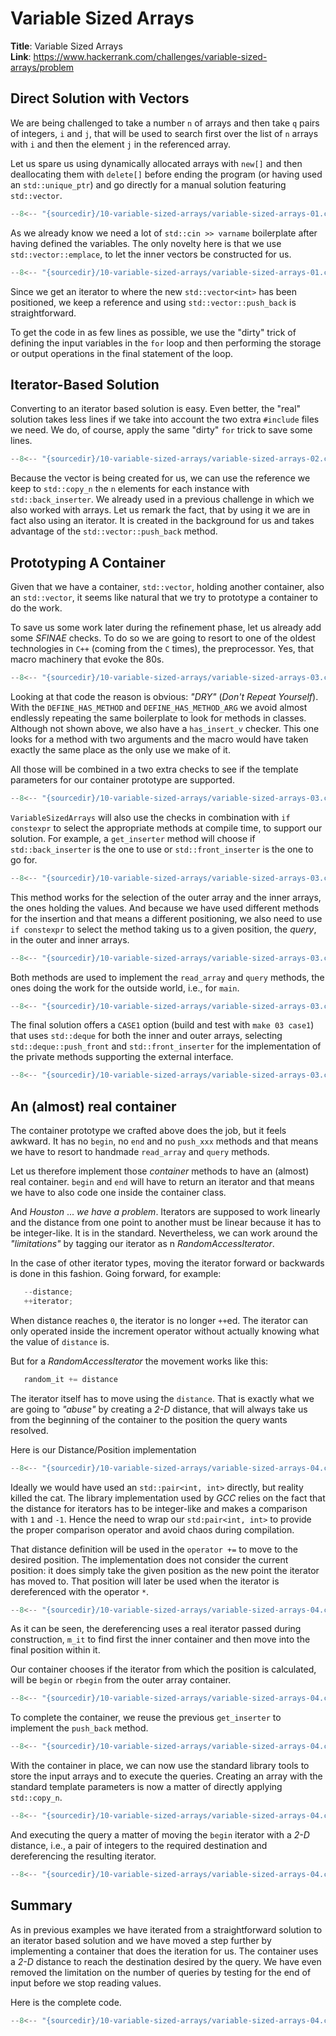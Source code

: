# Variable Sized Arrays

**Title**: Variable Sized Arrays\
**Link**: <https://www.hackerrank.com/challenges/variable-sized-arrays/problem>

## Direct Solution with Vectors

We are being challenged to take a number `n` of arrays and then take `q` pairs of
integers, `i` and `j`, that will be used to search first over the list of `n` arrays with
`i` and then the element `j` in the referenced array.

Let us spare us using dynamically allocated arrays with `new[]` and then deallocating them with `delete[]` before ending the program (or having used an `std::unique_ptr`) and go directly for a manual solution featuring `std::vector`.

```cpp title
--8<-- "{sourcedir}/10-variable-sized-arrays/variable-sized-arrays-01.cpp"
```

As we already know we need a lot of `std::cin >> varname` boilerplate after having
defined the variables. The only novelty here is that we use `std::vector::emplace`, to
let the inner vectors be constructed for us.

```cpp title
--8<-- "{sourcedir}/10-variable-sized-arrays/variable-sized-arrays-01.cpp:14:14"
```

Since we get an iterator to where the new `std::vector<int>` has been positioned, we keep
a reference and using `std::vector::push_back` is straightforward.

To get the code in as few lines as possible, we use the "dirty" trick of defining the
input variables in the `for` loop and then performing the storage or output operations in
the final statement of the loop.

## Iterator-Based Solution

Converting to an iterator based solution is easy. Even better, the "real" solution takes
less lines if we take into account the two extra `#include` files we need. We do, of
course, apply the same "dirty" `for` trick to save some lines.

```cpp title
--8<-- "{sourcedir}/10-variable-sized-arrays/variable-sized-arrays-02.cpp:14:14"
```

Because the vector is being created for us, we can use the reference we keep to
`std::copy_n` the `n` elements for each instance with `std::back_inserter`. We already
used in a previous challenge in which we also worked with arrays. Let us remark the fact,
that by using it we are in fact also using an iterator. It is created in the background
for us and takes advantage of the `std::vector::push_back` method.

## Prototyping A Container

Given that we have a container, `std::vector`, holding another container, also an
`std::vector`, it seems like natural that we try to prototype a container to do the work.

To save us some work later during the refinement phase, let us already add some *SFINAE*
checks. To do so we are going to resort to one of the oldest technologies in `C++`
(coming from the `C` times), the preprocessor. Yes, that macro machinery that evoke the
80s.

```cpp title
--8<-- "{sourcedir}/10-variable-sized-arrays/variable-sized-arrays-03.cpp:8:30"
```

Looking at that code the reason is obvious: *"DRY"* (*Don't Repeat Yourself*). With the
`DEFINE_HAS_METHOD` and `DEFINE_HAS_METHOD_ARG` we avoid almost endlessly repeating the
same boilerplate to look for methods in classes. Although not shown above, we also have a
`has_insert_v` checker. This one looks for a method with two arguments and the macro
would have taken exactly the same place as the only use we make of it.

All those will be combined in a two extra checks to see if the template parameters for
our container prototype are supported.

```cpp title
--8<-- "{sourcedir}/10-variable-sized-arrays/variable-sized-arrays-03.cpp:45:66"
```

`VariableSizedArrays` will also use the checks in combination with `if constexpr` to
select the appropriate methods at compile time, to support our solution. For example, a
`get_inserter` method will choose if `std::back_inserter` is the one to use or
`std::front_inserter` is the one to go for.

```cpp title
--8<-- "{sourcedir}/10-variable-sized-arrays/variable-sized-arrays-03.cpp:80:90"
```

This method works for the selection of the outer array and the inner arrays, the ones
holding the values. And because we have used different methods for the insertion and that
means a different positioning, we also need to use `if constexpr` to select the method
taking us to a given position, the *query*, in the outer and inner arrays.

```cpp title
--8<-- "{sourcedir}/10-variable-sized-arrays/variable-sized-arrays-03.cpp:70:78"
```

Both methods are used to implement the `read_array` and `query` methods, the ones doing
the work for the outside world, i.e., for `main`.

```cpp title
--8<-- "{sourcedir}/10-variable-sized-arrays/variable-sized-arrays-03.cpp:93:104"
```

The final solution offers a `CASE1` option (build and test with `make 03 case1`) that
uses `std::deque` for both the inner and outer arrays, selecting `std::deque::push_front`
and `std::front_inserter` for the implementation of the private methods supporting the
external interface.

```cpp title
--8<-- "{sourcedir}/10-variable-sized-arrays/variable-sized-arrays-03.cpp"
```

## An (almost) real container

The container prototype we crafted above does the job, but it feels awkward. It has no
`begin`, no `end` and no `push_xxx` methods and that means we have to resort to handmade
`read_array` and `query` methods.

Let us therefore implement those *container* methods to have an (almost) real container.
`begin` and `end` will have to return an iterator and that means we have to also code one
inside the container class.

And *Houston* ... *we have a problem*. Iterators are supposed to work linearly and the
distance from one point to another must be linear because it has to be integer-like. It
is in the standard. Nevertheless, we can work around the *"limitations"* by tagging our
iterator as n *RandomAccessIterator*.

In the case of other iterator types, moving the iterator forward or backwards is done in
this fashion. Going forward, for example:

```cpp
   --distance;
   ++iterator;
```

When distance reaches `0`, the iterator is no longer `++`ed. The iterator can only
operated inside the increment operator without actually knowing what the value of
`distance` is.

But for a *RandomAccessIterator* the movement works like this:

```cpp
   random_it += distance
```

The iterator itself has to move using the `distance`. That is exactly what we are going
to *"abuse"* by creating a *2-D* distance, that will always take us from the beginning of
the container to the position the query wants resolved.

Here is our Distance/Position implementation

```cpp title
--8<-- "{sourcedir}/10-variable-sized-arrays/variable-sized-arrays-04.cpp:66:82"
```

Ideally we would have used an `std::pair<int, int>` directly, but reality killed the cat.
The library implementation used by *GCC* relies on the fact that the distance for
iterators has to be integer-like and makes a comparison with `1` and `-1`. Hence the need
to wrap our `std:pair<int, int>` to provide the proper comparison operator and avoid
chaos during compilation.

That distance definition will be used in the `operator +=` to move to the desired
position. The implementation does not consider the current position: it does simply take
the given position as the new point the iterator has moved to. That position will later
be used when the iterator is dereferenced with the operator `*`.

```cpp title
--8<-- "{sourcedir}/10-variable-sized-arrays/variable-sized-arrays-04.cpp:99:113"
```

As it can be seen, the dereferencing uses a real iterator passed during construction,
`m_it` to find first the inner container and then move into the final position within it.

Our container chooses if the iterator from which the position is calculated, will be
`begin` or `rbegin` from the outer array container.

```cpp title
--8<-- "{sourcedir}/10-variable-sized-arrays/variable-sized-arrays-04.cpp:135:148"
```

To complete the container, we reuse the previous `get_inserter` to implement the
`push_back` method.

```cpp title
--8<-- "{sourcedir}/10-variable-sized-arrays/variable-sized-arrays-04.cpp:155:161"
```

With the container in place, we can now use the standard library tools to store the input
arrays and to execute the queries. Creating an array with the standard template
parameters is now a matter of directly applying `std::copy_n`.

```cpp title
--8<-- "{sourcedir}/10-variable-sized-arrays/variable-sized-arrays-04.cpp:173:177"
```

And executing the query a matter of moving the `begin` iterator with a *2-D* distance,
i.e., a pair of integers to the required destination and dereferencing the resulting
iterator.

```cpp title
--8<-- "{sourcedir}/10-variable-sized-arrays/variable-sized-arrays-04.cpp:191:193"
```

## Summary

As in previous examples we have iterated from a straightforward solution to an iterator
based solution and we have moved a step further by implementing a container that does the
iteration for us. The container uses a *2-D* distance to reach the destination desired by
the query. We have even removed the limitation on the number of queries by testing for
the end of input before we stop reading values.

Here is the complete code.

```cpp title
--8<-- "{sourcedir}/10-variable-sized-arrays/variable-sized-arrays-04.cpp"
```
